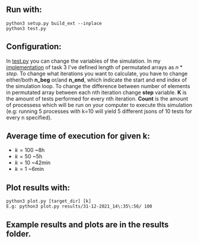 ## Run with:

```
python3 setup.py build_ext --inplace
python3 test.py
```

## Configuration:

In [test.py](test.py) you can change the variables of the simulation.
In my [implementation](sim_core.py) of task 3
I've defined length of permutated arrays as 
$n * step$.
To change what iterations you want to calculate, you have to change either/both **n_beg** or/and **n_end**, which indicate the start and end index of the simulation loop.
To change the difference between number of elements in permutated array between each nth iteration change **step** variable.
**K** is the amount of tests performed for every nth iteration.
**Count** is the amount of processess which will be run on your computer to execute this simulation (e.g: running 5 processes with k=10 will yield 5 different jsons of 10 tests for every n specified).

## Average time of execution for given k:

* $k = 100$ ~8h
* $k = 50$ ~5h
* $k = 10$ ~42min
* $k = 1$ ~6min

## Plot results with:

```
python3 plot.py [target_dir] [k]
E.g: python3 plot.py results/31-12-2021_14\:35\:56/ 100
```

## Example results and plots are in the results folder.